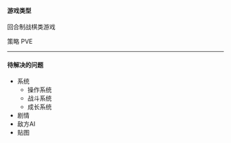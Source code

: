 #### 游戏类型

回合制战棋类游戏

策略 PVE

---

#### 待解决的问题

 - 系统
    - 操作系统
    - 战斗系统
    - 成长系统
 - 剧情
 - 敌方AI
 - 贴图